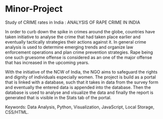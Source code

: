 # Minor-Project
Study of CRIME rates in India : ANALYSIS OF RAPE CRIME IN INDIA

In order to curb down the spike in crimes around the globe, countries have taken initiative to analyse the crime that had taken place earlier and eventually tactically strategies their actions against it. In general crime analysis is used to determine emerging trends and organize law enforcement operations and plan crime prevention strategies. Rape being one such gruesome offense is considered as an one of the major offense that has increased in the upcoming years. 

With the initiative of the NCW of India, the NGO aims to safeguard the rights and dignity of individuals especially women. The project is build as a portal that is linked with a database, such that it takes in data from the survey form and eventually the entered data is appended into the database. Then the database is used to analyse and visualize the data and finally the report is generated that is visible in the Stats tab of the portal.

Keywords: Data Analysis, Python, Visualization, JavaScript, Local Storage, CSS/HTML.

